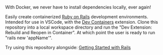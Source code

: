 With Docker, we never have to install dependencies locally, ever again!

Easily create containerized [Ruby on Rails](https://rubyonrails.org/) development environments.
Intended for use in VSCode, with the [Dev Containers](https://code.visualstudio.com/docs/devcontainers/create-dev-container) extension.
Clone this repository into a local workspace directory and run the "Dev Extension: Rebuild and Reopen in Container".
At which point the user is ready to run "rails new 'appName'".

Try using this repository alongside: [Getting Started with Rails](https://guides.rubyonrails.org/getting_started.html)